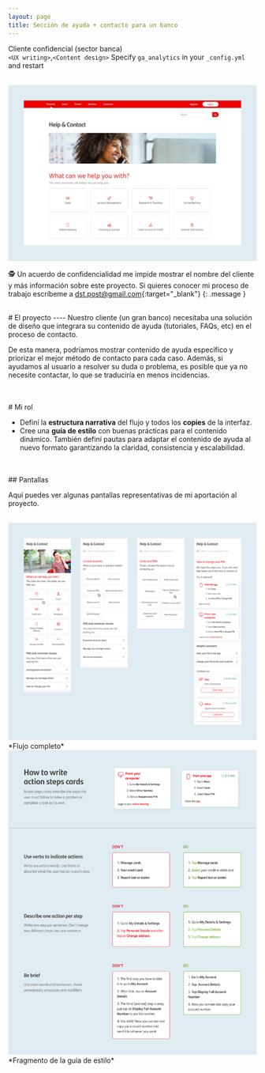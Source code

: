 ```yaml
---
layout: page
title: Sección de ayuda + contacto para un banco
---
```

Cliente confidencial (sector banca)<br>
`<UX writing>`,`<Content design>`
Specify `ga_analytics` in your `_config.yml` and restart

<br>
<a href="{{ site.baseurl }}/assets/Ayuda-y-contacto_1.png" target="_blank">
    <img 
        src="/assets/Ayuda-y-contacto_1.png" 
        alt="Ayuda-y-contacto_1"
    >
</a>

🕵️ Un acuerdo de confidencialidad me impide mostrar el nombre del cliente y más información sobre este proyecto. Si quieres conocer mi proceso de trabajo escríbeme a [dst.post@gmail.com](mailto:dst.post@gmail.com){:target="_blank"}
{: .message }




<br>
# El proyecto
----
Nuestro cliente (un gran banco) necesitaba una solución de diseño que integrara su contenido de ayuda (tutoriales, FAQs, etc) en el proceso de contacto. 

De esta manera, podríamos mostrar contenido de ayuda específico y priorizar el mejor método de contacto para cada caso. Además, si ayudamos al usuario a resolver su duda o problema, es posible que ya no necesite contactar, lo que se traduciría en menos incidencias. 


<br>
<br>
# Mi rol

- Definí la **estructura narrativa** del flujo y todos los **copies** de la interfaz.
- Cree una **guía de estilo** con buenas prácticas para el contenido dinámico. También definí pautas para adaptar el contenido de ayuda al nuevo formato garantizando la claridad, consistencia y escalabilidad.


<br>
<br>
## Pantallas

Aquí puedes ver algunas pantallas representativas de mi aportación al proyecto.

<br>
<a href="{{ site.baseurl }}/assets/Ayuda-y-contacto_2.png" target="_blank">
    <img 
        src="/assets/Ayuda-y-contacto_2.png" 
        alt="Ayuda-y-contacto_2"
    >
</a>
*Flujo completo*

<br>
<a href="{{ site.baseurl }}/assets/Ayuda-y-contacto_3.png" target="_blank">
    <img 
        src="/assets/Ayuda-y-contacto_3.png" 
        alt="Ayuda-y-contacto_3"
    >
</a>
*Fragmento de la guía de estilo*
